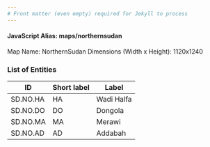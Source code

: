 ```yaml
---
# Front matter (even empty) required for Jekyll to process
---
```


#### JavaScript Alias: maps/northernsudan

Map Name: NorthernSudan
Dimensions (Width x Height): 1120x1240

### List of Entities

| ID      | Short label | Label                   |
| ------- | ----------- | ----------------------- |
|SD.NO.HA|HA|Wadi Halfa|
|SD.NO.DO|DO|Dongola|
|SD.NO.MA|MA|Merawi|
|SD.NO.AD|AD|Addabah|
